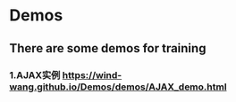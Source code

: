 # Demos
## There are some demos for training<br>
### 1.AJAX实例 https://wind-wang.github.io/Demos/demos/AJAX_demo.html
